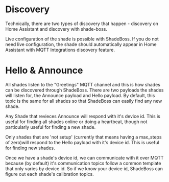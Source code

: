# Discovery

Technically, there are two types of discovery that happen - discovery on Home Assistant and discovery with shade-boss. 

Live configuration of the shade is possible with ShadeBoss. If you do not need live configuration, the shade should automatically appear in Home Assistant with MQTT Integrations discovery feature. 

# Hello & Announce

All shades listen to the "Greetings" MQTT channel and this is how shades can be discovered through ShadeBoss. There are two payloads the shades will listen for, the Announce payload and Hello payload. By default, this topic is the same for all shades so that ShadeBoss can easily find any new shade. 

Any Shade that revieces Announce will respond with it's device id. This is useful for finding all shades online or doing a heartbeat, though not particularly useful for finding a new shade. 

Only shades that are 'not setup' (currently that means having a max_steps of zero)will respond to the Hello payload with it's device id. This is useful for finding new shades.

Once we have a shade's device id, we can communicate with it over MQTT because (by default) it's communication topics follow a common template that only varies by device id. So if we know your device id, ShadeBoss can figure out each shade's calibration topics.